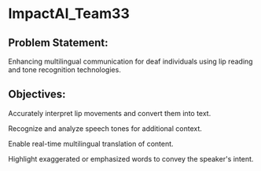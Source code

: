 # ImpactAI_Team33

## Problem Statement:
  Enhancing multilingual communication for deaf individuals using lip reading and tone recognition technologies.

## Objectives:
  Accurately interpret lip movements and convert them into text.
  
  Recognize and analyze speech tones for additional context.
  
  Enable real-time multilingual translation of content.
  
  Highlight exaggerated or emphasized words to convey the speaker's intent.
